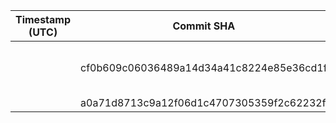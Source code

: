 | Timestamp (UTC) | Commit SHA | Commit URL | Author | Message | Trigger |
|-----------------|------------|------------|--------|---------|---------|
|  | cf0b609c06036489a14d34a41c8224e85e36cd1f | https://github.com/Org/backend/commit/cf0b609c06036489a14d34a41c8224e85e36cd1f | dhanimay | Merge d9a39deee9c9a24e9c60398506caa0b41ab9ce63 into baa16c7616917b315597f7b102fd53b39753672d | push |
|  | a0a71d8713c9a12f06d1c4707305359f2c62232f | https://github.com/Org/backend/commit/a0a71d8713c9a12f06d1c4707305359f2c62232f |  |  | push |
